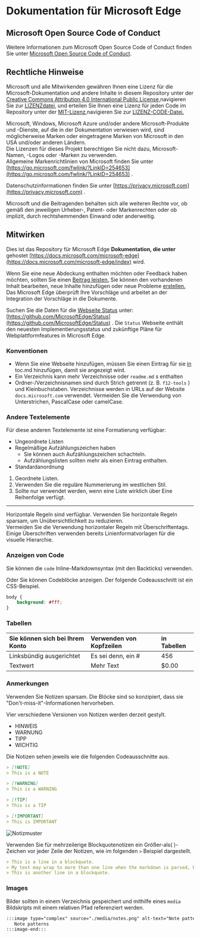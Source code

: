 # <a name="microsoft-edge-documentation"></a>Dokumentation für Microsoft Edge  

## <a name="microsoft-open-source-code-of-conduct"></a>Microsoft Open Source Code of Conduct  

Weitere Informationen zum Microsoft Open Source Code of Conduct finden Sie unter [Microsoft Open Source Code of Conduct](CODE_OF_CONDUCT.md).  

## <a name="legal-notices"></a>Rechtliche Hinweise  

Microsoft und alle Mitwirkenden gewähren Ihnen eine Lizenz für die Microsoft-Dokumentation und andere Inhalte in diesem Repository unter der [Creative Commons Attribution 4.0 International Public License,](https://creativecommons.org/licenses/by/4.0/legalcode)navigieren Sie zur [LIZENZdatei,](./LICENSE) und erteilen Sie Ihnen eine Lizenz für jeden Code im Repository unter der [MIT-Lizenz,](https://opensource.org/licenses/MIT)navigieren Sie zur [LIZENZ-CODE-Datei.](./LICENSE-CODE)  

Microsoft, Windows, Microsoft Azure und/oder andere Microsoft-Produkte und -Dienste, auf die in der Dokumentation verwiesen wird, sind möglicherweise Marken oder eingetragene Marken von Microsoft in den USA und/oder anderen Ländern.  
Die Lizenzen für dieses Projekt berechtigen Sie nicht dazu, Microsoft-Namen, -Logos oder -Marken zu verwenden.  
Allgemeine Markenrichtlinien von Microsoft finden Sie unter [https://go.microsoft.com/fwlink/?LinkID=254653](https://go.microsoft.com/fwlink/?LinkID=254653) .  

Datenschutzinformationen finden Sie unter [https://privacy.microsoft.com](https://privacy.microsoft.com) .  

Microsoft und die Beitragenden behalten sich alle weiteren Rechte vor, ob gemäß den jeweiligen Urheber-, Patent- oder Markenrechten oder ob implizit, durch rechtshemmenden Einwand oder anderweitig.  

## <a name="contributing"></a>Mitwirken  

Dies ist das Repository für Microsoft Edge **Dokumentation, die unter** gehostet [https://docs.microsoft.com/microsoft-edge](https://docs.microsoft.com/microsoft-edge/index) wird.  

Wenn Sie eine neue Abdeckung enthalten möchten oder Feedback haben möchten, sollten Sie einen [Beitrag leisten.](./CONTRIBUTING.md)  Sie können den vorhandenen Inhalt bearbeiten, neue Inhalte hinzufügen oder neue Probleme [erstellen.](https://github.com/MicrosoftDocs/edge-developer/issues)  Das Microsoft Edge überprüft Ihre Vorschläge und arbeitet an der Integration der Vorschläge in die Dokumente.  

Suchen Sie die Daten für die [Webseite Status](https://developer.microsoft.com/microsoft-edge/status) unter:  [https://github.com/MicrosoftEdge/Status](https://github.com/MicrosoftEdge/Status) .  Die `Status` Webseite enthält den neuesten Implementierungsstatus und zukünftige Pläne für Webplattformfeatures in Microsoft Edge.

### <a name="conventions"></a>Konventionen  

*   Wenn Sie eine Webseite hinzufügen, müssen Sie einen Eintrag für sie [in](./microsoft-edge/toc.yml) toc.md hinzufügen, damit sie angezeigt wird.
*   Ein Verzeichnis kann mehr Verzeichnisse oder `readme.md` s enthalten
*   Ordner-/Verzeichnisnamen sind durch Strich getrennt \(z. B. `f12-tools` \) und Kleinbuchstaben.  Verzeichnisse werden in URLs auf der Website `docs.microsoft.com` verwendet.  Vermeiden Sie die Verwendung von Unterstrichen, PascalCase oder camelCase.  

### <a name="other-text-elements"></a>Andere Textelemente  

Für diese anderen Textelemente ist eine Formatierung verfügbar:  

*   Ungeordnete Listen  
*   Regelmäßige Aufzählungszeichen haben  
    *   Sie können auch Aufzählungszeichen schachteln.  
    *   Aufzählungslisten sollten mehr als einen Eintrag enthalten.  
*   Standardanordnung 
    
1.  Geordnete Listen.  
1.  Verwenden Sie die reguläre Nummerierung im westlichen Stil.  
1.  Sollte nur verwendet werden, wenn eine Liste wirklich über Eine Reihenfolge verfügt.  
    
---  

Horizontale Regeln sind verfügbar.  Verwenden Sie horizontale Regeln sparsam, um Unübersichtlichkeit zu reduzieren.  
Vermeiden Sie die Verwendung horizontaler Regeln mit Überschriftentags. Einige Überschriften verwenden bereits Linienformatvorlagen für die visuelle Hierarchie.  

### <a name="displaying-code"></a>Anzeigen von Code  

Sie können die `code` Inline-Markdownsyntax \(mit den Backticks\) verwenden.  

Oder Sie können Codeblöcke anzeigen.  Der folgende Codeausschnitt ist ein CSS-Beispiel.  

```css
body {
    background: #fff;
}
```  

### <a name="tables"></a>Tabellen  

| Sie können sich bei Ihrem Konto | Verwenden von Kopfzeilen | in Tabellen |  
|:--- |:--- |:--- |  
| Linksbündig ausgerichtet | Es sei denn, ein # | 456 |  
| Textwert | Mehr Text | $0.00 |  

### <a name="notes"></a>Anmerkungen  

Verwenden Sie Notizen sparsam.  Die Blöcke sind so konzipiert, dass sie "Don't-miss-it"-Informationen hervorheben.  

Vier verschiedene Versionen von Notizen werden derzeit gestylt.  

*   HINWEIS  
*   WARNUNG  
*   TIPP  
*   WICHTIG  
    
Die Notizen sehen jeweils wie die folgenden Codeausschnitte aus.  

```md
> [!NOTE]
> This is a NOTE  
```  

```md
> [!WARNING]
> This is a WARNING  
```  

```md
> [!TIP]
> This is a TIP  
```  

```md
> [!IMPORTANT]
> This is IMPORTANT  
```  

![Notizmuster](./media/notes.png)

Verwenden Sie für mehrzeilerige Blockquotenotizen ein Größer-als\( \)-Zeichen vor jeder Zeile der Notizen, wie im folgenden `>` Beispiel dargestellt.  

```md
> This is a line in a blockquote.  
> My text may wrap to more than one line when the markdown is parsed, but I must include all my information within a single \(sometimes very long line\) in the markdown.  
> This is another line in a blockquote.  
```  

### <a name="images"></a>Images  

Bilder sollten in einem Verzeichnis gespeichert und mithilfe eines `media` Bildskripts mit einem relativen Pfad referenziert werden.  

<!--  `![Note patterns](media/notes.png)`  -->  

```md
:::image type="complex" source="./media/notes.png" alt-text="Note patterns" lightbox="./media/notes.png":::
   Note patterns  
:::image-end:::  
```  
